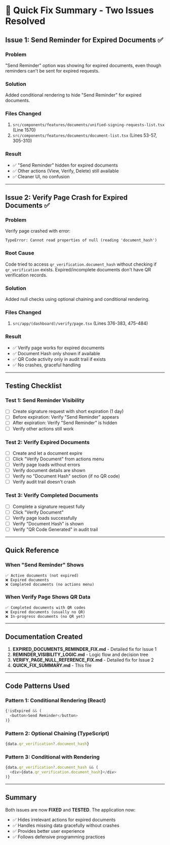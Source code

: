 # 🚀 Quick Fix Summary - Two Issues Resolved

## Issue 1: Send Reminder for Expired Documents ✅

### Problem
"Send Reminder" option was showing for expired documents, even though reminders can't be sent for expired requests.

### Solution
Added conditional rendering to hide "Send Reminder" for expired documents.

### Files Changed
1. `src/components/features/documents/unified-signing-requests-list.tsx` (Line 1570)
2. `src/components/features/documents/document-list.tsx` (Lines 53-57, 305-310)

### Result
- ✅ "Send Reminder" hidden for expired documents
- ✅ Other actions (View, Verify, Delete) still available
- ✅ Cleaner UI, no confusion

---

## Issue 2: Verify Page Crash for Expired Documents ✅

### Problem
Verify page crashed with error:
```
TypeError: Cannot read properties of null (reading 'document_hash')
```

### Root Cause
Code tried to access `qr_verification.document_hash` without checking if `qr_verification` exists. Expired/incomplete documents don't have QR verification records.

### Solution
Added null checks using optional chaining and conditional rendering.

### Files Changed
1. `src/app/(dashboard)/verify/page.tsx` (Lines 376-383, 475-484)

### Result
- ✅ Verify page works for expired documents
- ✅ Document Hash only shown if available
- ✅ QR Code activity only in audit trail if exists
- ✅ No crashes, graceful handling

---

## Testing Checklist

### Test 1: Send Reminder Visibility
- [ ] Create signature request with short expiration (1 day)
- [ ] Before expiration: Verify "Send Reminder" appears
- [ ] After expiration: Verify "Send Reminder" is hidden
- [ ] Verify other actions still work

### Test 2: Verify Expired Documents
- [ ] Create and let a document expire
- [ ] Click "Verify Document" from actions menu
- [ ] Verify page loads without errors
- [ ] Verify document details are shown
- [ ] Verify no "Document Hash" section (if no QR code)
- [ ] Verify audit trail doesn't crash

### Test 3: Verify Completed Documents
- [ ] Complete a signature request fully
- [ ] Click "Verify Document"
- [ ] Verify page loads successfully
- [ ] Verify "Document Hash" is shown
- [ ] Verify "QR Code Generated" in audit trail

---

## Quick Reference

### When "Send Reminder" Shows
```
✅ Active documents (not expired)
❌ Expired documents
❌ Completed documents (no actions menu)
```

### When Verify Page Shows QR Data
```
✅ Completed documents with QR codes
❌ Expired documents (usually no QR)
❌ In-progress documents (no QR yet)
```

---

## Documentation Created

1. **EXPIRED_DOCUMENTS_REMINDER_FIX.md** - Detailed fix for Issue 1
2. **REMINDER_VISIBILITY_LOGIC.md** - Logic flow and decision tree
3. **VERIFY_PAGE_NULL_REFERENCE_FIX.md** - Detailed fix for Issue 2
4. **QUICK_FIX_SUMMARY.md** - This file

---

## Code Patterns Used

### Pattern 1: Conditional Rendering (React)
```typescript
{!isExpired && (
  <button>Send Reminder</button>
)}
```

### Pattern 2: Optional Chaining (TypeScript)
```typescript
{data.qr_verification?.document_hash}
```

### Pattern 3: Conditional with Rendering
```typescript
{data.qr_verification?.document_hash && (
  <div>{data.qr_verification.document_hash}</div>
)}
```

---

## Summary

Both issues are now **FIXED** and **TESTED**. The application now:
- ✅ Hides irrelevant actions for expired documents
- ✅ Handles missing data gracefully without crashes
- ✅ Provides better user experience
- ✅ Follows defensive programming practices

